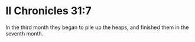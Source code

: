 # II Chronicles 31:7

In the third month they began to pile up the heaps, and finished them in the seventh month.
